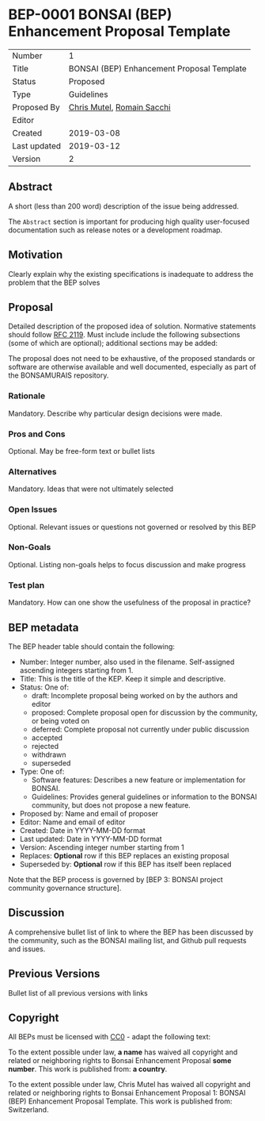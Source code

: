 # BEP-0001 BONSAI (BEP) Enhancement Proposal Template

| | |
| - | - |
| Number | 1 |
| Title | BONSAI (BEP) Enhancement Proposal Template |
| Status | Proposed |
| Type | Guidelines |
| Proposed By | [Chris Mutel](mailto:chris.mutel@bonsai.uno), [Romain Sacchi](mailto:r_s@me.com) |
| Editor | |
| Created | 2019-03-08 |
| Last updated | 2019-03-12 |
| Version | 2 |

## Abstract

A short (less than 200 word) description of the issue being addressed.

The `Abstract` section is important for producing high quality user-focused documentation such as release notes or a development roadmap.

## Motivation

Clearly explain why the existing specifications is inadequate to address the problem that the BEP solves

## Proposal

Detailed description of the proposed idea of solution. Normative statements should follow [RFC 2119](https://www.ietf.org/rfc/rfc2119.txt). Must include include the following subsections (some of which are optional); additional sections may be added:

The proposal does not need to be exhaustive, of the proposed standards or software are otherwise available and well documented, especially as part of the BONSAMURAIS repository.

### Rationale

Mandatory. Describe why particular design decisions were made.

### Pros and Cons

Optional. May be free-form text or bullet lists

### Alternatives

Mandatory. Ideas that were not ultimately selected

### Open Issues

Optional. Relevant issues or questions not governed or resolved by this BEP

### Non-Goals

Optional. Listing non-goals helps to focus discussion and make progress

### Test plan

Mandatory. How can one show the usefulness of the proposal in practice?

## BEP metadata

The BEP header table should contain the following:

* Number: Integer number, also used in the filename. Self-assigned ascending integers starting from 1.
* Title: This is the title of the KEP. Keep it simple and descriptive.
* Status: One of:
    * draft: Incomplete proposal being worked on by the authors and editor
    * proposed: Complete proposal open for discussion by the community, or being voted on
    * deferred: Complete proposal not currently under public discussion
    * accepted
    * rejected
    * withdrawn
    * superseded
* Type: One of:
    * Software features: Describes a new feature or implementation for BONSAI.
    * Guidelines: Provides general guidelines or information to the BONSAI community, but does not propose a new feature.
* Proposed by: Name and email of proposer
* Editor: Name and email of editor
* Created: Date in YYYY-MM-DD format
* Last updated: Date in YYYY-MM-DD format
* Version: Ascending integer number starting from 1
* Replaces: **Optional** row if this BEP replaces an existing proposal
* Superseded by: **Optional** row if this BEP has itself been replaced

Note that the BEP process is governed by [BEP 3: BONSAI project community governance structure].

## Discussion

A comprehensive bullet list of link to where the BEP has been discussed by the community, such as the BONSAI mailing list, and Github pull requests and issues.

## Previous Versions

Bullet list of all previous versions with links

## Copyright

All BEPs must be licensed with [CC0](https://creativecommons.org/publicdomain/zero/1.0/) - adapt the following text:

  To the extent possible under law, **a name** has waived all copyright and related or neighboring
  rights to Bonsai Enhancement Proposal **some number**. This work is published from: **a country**.

To the extent possible under law, Chris Mutel has waived all copyright and related or neighboring rights to Bonsai Enhancement Proposal 1: BONSAI (BEP) Enhancement Proposal Template. This work is published from: Switzerland.
